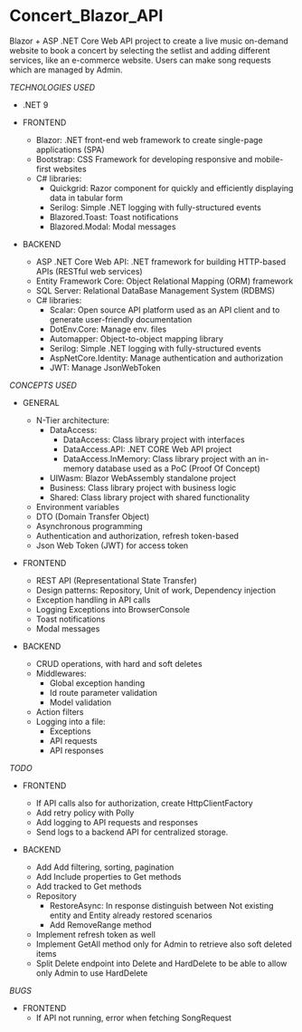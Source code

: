 # Concert_Blazor_API

Blazor + ASP .NET Core Web API project to create a live music on-demand website to book a concert by selecting the setlist and adding different services, like an e-commerce website.
Users can make song requests which are managed by Admin.

_TECHNOLOGIES USED_

- .NET 9

- FRONTEND
  - Blazor: .NET front-end web framework to create single-page applications (SPA)
  - Bootstrap: CSS Framework for developing responsive and mobile-first websites
  - C# libraries:
    - Quickgrid: Razor component for quickly and efficiently displaying data in tabular form
    - Serilog: Simple .NET logging with fully-structured events
	- Blazored.Toast: Toast notifications
	- Blazored.Modal: Modal messages

- BACKEND
  - ASP .NET Core Web API: .NET framework for building HTTP-based APIs (RESTful web services)
  - Entity Framework Core: Object Relational Mapping (ORM) framework
  - SQL Server: Relational DataBase Management System (RDBMS)
  - C# libraries:
    - Scalar: Open source API platform used as an API client and to generate user-friendly documentation
    - DotEnv.Core: Manage env. files
	- Automapper: Object-to-object mapping library
	- Serilog: Simple .NET logging with fully-structured events
	- AspNetCore.Identity: Manage authentication and authorization
	- JWT: Manage JsonWebToken
	
_CONCEPTS USED_

- GENERAL
  - N-Tier architecture:
    - DataAccess: 
	  - DataAccess: Class library project with interfaces
	  - DataAccess.API: .NET CORE Web API project
	  - DataAccess.InMemory: Class library project with an in-memory database used as a PoC (Proof Of Concept)
	- UIWasm: Blazor WebAssembly standalone project
	- Business: Class library project with business logic
	- Shared: Class library project with shared functionality
  - Environment variables
  - DTO (Domain Transfer Object)
  - Asynchronous programming
  - Authentication and authorization, refresh token-based
  - Json Web Token (JWT) for access token

- FRONTEND
  - REST API (Representational State Transfer)
  - Design patterns: Repository, Unit of work, Dependency injection
  - Exception handling in API calls
  - Logging Exceptions into BrowserConsole
  - Toast notifications
  - Modal messages

- BACKEND
  - CRUD operations, with hard and soft deletes
  - Middlewares:
    - Global exception handing
    - Id route parameter validation
    - Model validation
  - Action filters
  - Logging into a file:
    - Exceptions
	- API requests
	- API responses

_TODO_

- FRONTEND
  - If API calls also for authorization, create HttpClientFactory
  - Add retry policy with Polly
  - Add logging to API requests and responses
  - Send logs to a backend API for centralized storage.

- BACKEND
  - Add Add filtering, sorting, pagination
  - Add Include properties to Get methods
  - Add tracked to Get methods
  - Repository
    - RestoreAsync: In response distinguish between Not existing entity and Entity already restored scenarios
	- Add RemoveRange method
  - Implement refresh token as well
  - Implement GetAll method only for Admin to retrieve also soft deleted items
  - Split Delete endpoint into Delete and HardDelete to be able to allow only Admin to use HardDelete
 
_BUGS_

- FRONTEND
  - If API not running, error when fetching SongRequest
